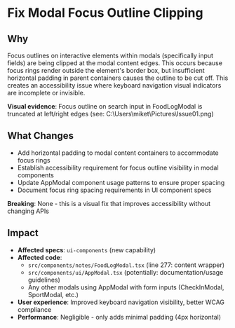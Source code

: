 # Fix Modal Focus Outline Clipping

## Why

Focus outlines on interactive elements within modals (specifically input fields) are being clipped at the modal content edges. This occurs because focus rings render outside the element's border box, but insufficient horizontal padding in parent containers causes the outline to be cut off. This creates an accessibility issue where keyboard navigation visual indicators are incomplete or invisible.

**Visual evidence**: Focus outline on search input in FoodLogModal is truncated at left/right edges (see: C:\Users\miket\Pictures\Issue01.png)

## What Changes

- Add horizontal padding to modal content containers to accommodate focus rings
- Establish accessibility requirement for focus outline visibility in modal components
- Update AppModal component usage patterns to ensure proper spacing
- Document focus ring spacing requirements in UI component specs

**Breaking**: None - this is a visual fix that improves accessibility without changing APIs

## Impact

- **Affected specs**: `ui-components` (new capability)
- **Affected code**:
  - `src/components/notes/FoodLogModal.tsx` (line 277: content wrapper)
  - `src/components/ui/AppModal.tsx` (potentially: documentation/usage guidelines)
  - Any other modals using AppModal with form inputs (CheckInModal, SportModal, etc.)
- **User experience**: Improved keyboard navigation visibility, better WCAG compliance
- **Performance**: Negligible - only adds minimal padding (4px horizontal)
